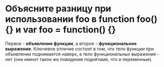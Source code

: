 Объясните разницу при использовании foo в function foo() {} и var foo = function() {}
=====================

Первое - **объявление функции**, а второе - **функциональное выражение**. Ключевое отличие состоит в том, что тело функции при объявлении поднимается наверх, а тело функциональных выражения - нет (они имеют такое же поведение поднятимя, что и переменные).
